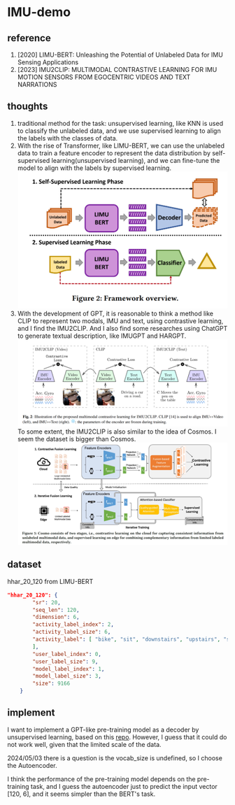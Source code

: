 # IMU-demo

## reference
1. \[2020\] LIMU-BERT: Unleashing the Potential of Unlabeled Data for IMU Sensing Applications
2. \[2023\] IMU2CLIP: MULTIMODAL CONTRASTIVE LEARNING FOR IMU MOTION SENSORS FROM EGOCENTRIC VIDEOS AND TEXT NARRATIONS

## thoughts
1. traditional method for the task: unsupervised learning, like KNN is used to classify the unlabeled  data, and we use supervised learning to align the labels with the classes of data.  
2. With the rise of Transformer, like LIMU-BERT, we can use the unlabeled data to train a feature encoder to represent the data distribution by self-supervised learning(unsupervised learning), and we can fine-tune the model to align with the labels by supervised learning.  
![LIMU-BERT](assets/1714555504745.png)
3. With the development of GPT, it is reasonable to think a method like CLIP to represent two modals, IMU and text, using contrastive learning, and I find the IMU2CLIP. And I also find some researches using ChatGPT to generate textual description, like IMUGPT and HARGPT.
![IMU2CLIP](assets/20240501173214.png)
To some extent, the IMU2CLIP is also similar to the idea of Cosmos. I seem the dataset is bigger than Cosmos.
![Cosmos](assets/16851ab2179c6ea44bedd4b2b4c710a.png)

## dataset
hhar_20_120 from LIMU-BERT
```json
"hhar_20_120": {
        "sr": 20,
        "seq_len": 120,
        "dimension": 6,
        "activity_label_index": 2,
        "activity_label_size": 6,
        "activity_label": [ "bike", "sit", "downstairs", "upstairs", "stand", "walk"
        ],
        "user_label_index": 0,
        "user_label_size": 9,
        "model_label_index": 1,
        "model_label_size": 3,
        "size": 9166
    }
```

## implement
I want to implement a GPT-like pre-training model as a decoder by unsupervised learning, based on this [repo](https://github.com/karpathy/minGPT/tree/master). However, I guess that it could do not work well, given that the limited scale of the data.

2024/05/03
there is a question is the vocab_size is undefined, so I choose the Autoencoder.

I think the performance of the pre-training model depends on the pre-training task, and I guess the autoencoder just to predict the input vector [120, 6], and it seems simpler than the BERT's task.


